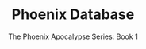 ---
layout: book
title: Phoenix Database
title_id: phoenix_database
release_date: 2021-02-12
subtitle: "The Phoenix Apocalypse Series: Book 1"
series_id: the_phoenix_apocalypse_series
book_number: 1
description: Earth’s original evil empire teleported off-planet after a defeat by rebels 10,000 years ago. Phoenix earth agents, recruited and guided by intergalactic telepathy, devise a Phoenix invasion conspiracy. Their scientists will regain access to their alien tech database hidden on earth while Phoenix leaders turn earth into a slave labor colony. A female forensic lab specialist and the matronly leader of a Langley think tank have close encounters with Phoenix assassins. They join with CIA agents and two WW2 veterans who thwarted Phoenix plans 60 years earlier. They form the last line of defense in an earth-verses-aliens confrontation that plays out below the radar of global news and governments.
---